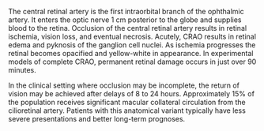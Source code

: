 The central retinal artery is the first intraorbital branch of the ophthalmic artery. It enters the optic nerve 1 cm posterior to the globe and supplies blood to the retina. Occlusion of the central retinal artery results in retinal ischemia, vision loss, and eventual necrosis. Acutely, CRAO results in retinal edema and pyknosis of the ganglion cell nuclei. As ischemia progresses the retinal becomes opacified and yellow-white in appearance. In experimental models of complete CRAO, permanent retinal damage occurs in just over 90 minutes.

In the clinical setting where occlusion may be incomplete, the return of vision may be achieved after delays of 8 to 24 hours. Approximately 15% of the population receives significant macular collateral circulation from the cilioretinal artery. Patients with this anatomical variant typically have less severe presentations and better long-term prognoses.